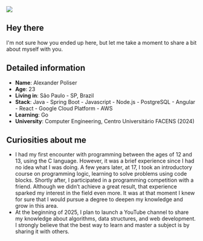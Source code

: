<div>
    <a target='_blank' href="https://www.linkedin.com/in/alexanderpoliser/">
        <img src="https://img.shields.io/badge/LinkedIn-0077B5?style=for-the-badge&logo=linkedin&logoColor=white">
    </a>
</div>

## Hey there

I'm not sure how you ended up here, but let me take a moment to share a bit about myself with you.

## Detailed information

* **Name**: Alexander Poliser
* **Age**: 23
* **Living in**: São Paulo - SP, Brazil
* **Stack**: Java - Spring Boot - Javascript - Node.js - PostgreSQL - Angular - React - Google Cloud Platform - AWS
* **Learning**: Go
* **University**: Computer Engineering, Centro Universitário FACENS (2024)

## Curiosities about me

* I had my first encounter with programming between the ages of 12 and 13, using the C language. However, it was a brief experience since I had no idea what I was doing. A few years later, at 17, I took an introductory course on programming logic, learning to solve problems using code blocks. Shortly after, I participated in a programming competition with a friend. Although we didn’t achieve a great result, that experience sparked my interest in the field even more. It was at that moment I knew for sure that I would pursue a degree to deepen my knowledge and grow in this area.
* At the beginning of 2025, I plan to launch a YouTube channel to share my knowledge about algorithms, data structures, and web development. I strongly believe that the best way to learn and master a subject is by sharing it with others.
